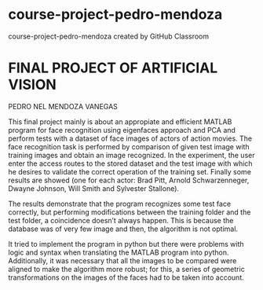 # course-project-pedro-mendoza
course-project-pedro-mendoza created by GitHub Classroom

# FINAL PROJECT OF ARTIFICIAL VISION

PEDRO NEL MENDOZA VANEGAS

This final project mainly is about an appropiate and efficient MATLAB program for face recognition using eigenfaces approach 
and PCA and perform tests with a dataset of face images of actors of action movies. The face recognition task is performed by 
comparison of given test image with training images and obtain an image recognized. 
In the experiment, the user enter the access routes to the stored dataset and the test image with which he desires to validate 
the correct operation of the training set. Finally some results are showed (one for each actor: Brad Pitt, Arnold Schwarzenneger, 
Dwayne Johnson, Will Smith and Sylvester Stallone). 

The results demonstrate that the program recognizes some test face correctly, but performing modifications between the training 
folder and the test folder, a coincidence doesn’t always happen. This is because the database was of very few image and then, 
the algorithm is not optimal.

It tried to implement the program in python but there were problems with logic and syntax when translating the MATLAB program into python.
Additionally, it was necessary that all the images to be compared were aligned to make the algorithm more robust; for this, a series of
geometric transformations on the images of the faces had to be taken into account.

